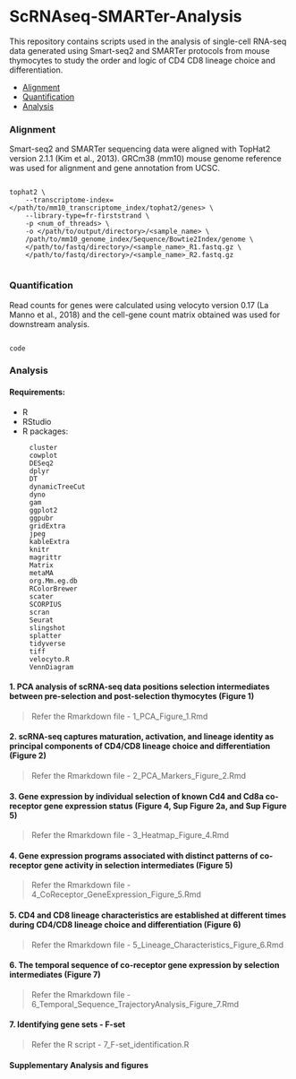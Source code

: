 # ScRNAseq-SMARTer-Analysis

This repository contains scripts used in the analysis of single-cell RNA-seq data generated using Smart-seq2 and SMARTer protocols from mouse thymocytes to study the order and logic of CD4 CD8 lineage choice and differentiation.


- [Alignment](#alignment)
- [Quantification](#quantification)
- [Analysis](#analysis)



### Alignment

Smart-seq2 and SMARTer sequencing data were aligned with TopHat2 version 2.1.1 (Kim et al., 2013). GRCm38 (mm10) mouse genome reference was used for alignment and gene annotation from UCSC.

```

tophat2 \
	--transcriptome-index=</path/to/mm10_transcriptome_index/tophat2/genes> \
	--library-type=fr-firststrand \
	-p <num_of_threads> \
	-o </path/to/output/directory>/<sample_name> \
	/path/to/mm10_genome_index/Sequence/Bowtie2Index/genome \
	</path/to/fastq/directory>/<sample_name>_R1.fastq.gz \
	</path/to/fastq/directory>/<sample_name>_R2.fastq.gz


```



### Quantification

Read counts for genes were calculated using velocyto version 0.17 (La Manno et al., 2018) and the cell-gene count matrix obtained was used for downstream analysis.

```

code

```

### Analysis

#### Requirements:

* R
* RStudio
* R packages:

```
     cluster
     cowplot
     DESeq2
     dplyr
     DT
     dynamicTreeCut
     dyno
     gam
     ggplot2
     ggpubr
     gridExtra
     jpeg
     kableExtra
     knitr
     magrittr
     Matrix
     metaMA
     org.Mm.eg.db
     RColorBrewer
     scater
     SCORPIUS
     scran
     Seurat
     slingshot
     splatter
     tidyverse
     tiff
     velocyto.R
     VennDiagram
```



#### 1. PCA analysis of scRNA-seq data positions selection intermediates between pre-selection and post-selection thymocytes (Figure 1)

> Refer the Rmarkdown file - 1_PCA_Figure_1.Rmd

<description>

#### 2. scRNA-seq captures maturation, activation, and lineage identity as principal components of CD4/CD8 lineage choice and differentiation (Figure 2)

> Refer the Rmarkdown file - 2_PCA_Markers_Figure_2.Rmd


#### 3. Gene expression by individual selection of known Cd4 and Cd8a co-receptor gene expression status (Figure 4, Sup Figure 2a, and Sup Figure 5)

> Refer the Rmarkdown file - 3_Heatmap_Figure_4.Rmd



#### 4. Gene expression programs associated with distinct patterns of co-receptor gene activity in selection intermediates (Figure 5)

> Refer the Rmarkdown file - 4_CoReceptor_GeneExpression_Figure_5.Rmd


#### 5. CD4 and CD8 lineage characteristics are established at different times during CD4/CD8 lineage choice and differentiation (Figure 6)

> Refer the Rmarkdown file - 5_Lineage_Characteristics_Figure_6.Rmd

#### 6. The temporal sequence of co-receptor gene expression by selection intermediates (Figure 7)

> Refer the Rmarkdown file - 6_Temporal_Sequence_TrajectoryAnalysis_Figure_7.Rmd


#### 7. Identifying gene sets - F-set

> Refer the R script - 7_F-set_identification.R

#### Supplementary Analysis and figures
